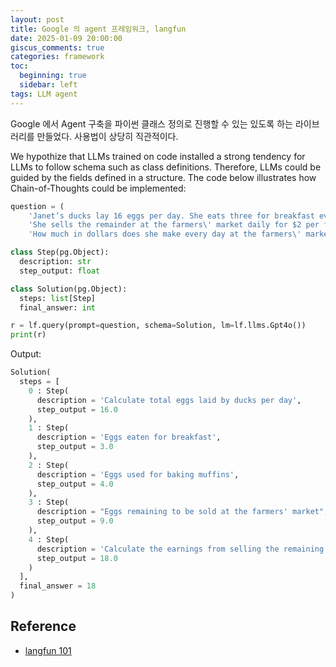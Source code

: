 ```yaml
---
layout: post
title: Google 의 agent 프레임워크, langfun 
date: 2025-01-09 20:00:00
giscus_comments: true
categories: framework
toc:
  beginning: true
  sidebar: left
tags: LLM agent 
---
```


Google 에서 Agent 구축을 파이썬 클래스 정의로 진행할 수 있는 있도록 하는 라이브러리를 만들었다. 사용법이 상당히 직관적이다.

We hypothize that LLMs trained on code installed a strong tendency for LLMs to follow schema such as class definitions. Therefore, LLMs could be guided by the fields defined in a structure. The code below illustrates how Chain-of-Thoughts could be implemented:

```python
question = (
    'Janet’s ducks lay 16 eggs per day. She eats three for breakfast every morning and bakes muffins for her friends every day with four. '
    'She sells the remainder at the farmers\' market daily for $2 per fresh duck egg. '
    'How much in dollars does she make every day at the farmers\' market?')

class Step(pg.Object):
  description: str
  step_output: float

class Solution(pg.Object):
  steps: list[Step]
  final_answer: int

r = lf.query(prompt=question, schema=Solution, lm=lf.llms.Gpt4o())
print(r)
```

Output:

```python
Solution(
  steps = [
    0 : Step(
      description = 'Calculate total eggs laid by ducks per day',
      step_output = 16.0
    ),
    1 : Step(
      description = 'Eggs eaten for breakfast',
      step_output = 3.0
    ),
    2 : Step(
      description = 'Eggs used for baking muffins',
      step_output = 4.0
    ),
    3 : Step(
      description = "Eggs remaining to be sold at the farmers' market",
      step_output = 9.0
    ),
    4 : Step(
      description = 'Calculate the earnings from selling the remaining eggs',
      step_output = 18.0
    )
  ],
  final_answer = 18
)
```


## Reference

- [langfun 101](https://colab.research.google.com/github/google/langfun/blob/main/docs/notebooks/langfun101.ipynb)
